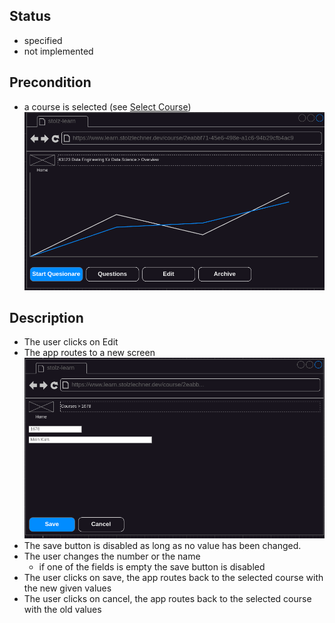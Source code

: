 ## Status
- specified
- not implemented

## Precondition
- a course is selected (see [Select Course](./select-course/course-select.md))
![Select Course](../mockups/course-selected.png)

## Description
- The user clicks on Edit
- The app routes to a new screen
![edit](../mockups/course-edit.png)
- The save button is disabled as long as no value has been changed.
- The user changes the number or the name
    - if one of the fields is empty the save button is disabled
- The user clicks on save, the app routes back to the selected course with the new given values
- The user clicks on cancel, the app routes back to the selected course with the old values
